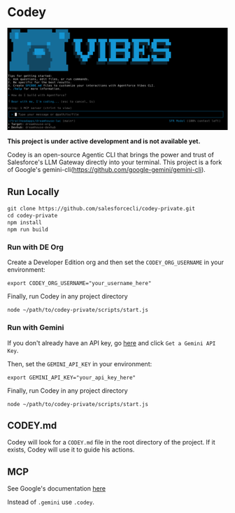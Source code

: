 # Codey

![Codey Screenshot](./docs/assets/codey.png)

**This project is under active development and is not available yet.**

Codey is an open-source Agentic CLI that brings the power and trust of Salesforce's LLM Gateway directly into your terminal. This project is a fork of Google's gemini-cli(https://github.com/google-gemini/gemini-cli).

## Run Locally

```
git clone https://github.com/salesforcecli/codey-private.git
cd codey-private
npm install
npm run build
```

### Run with DE Org

Create a Developer Edition org and then set the `CODEY_ORG_USERNAME` in your environment:

```
export CODEY_ORG_USERNAME="your_username_here"
```

Finally, run Codey in any project directory

```
node ~/path/to/codey-private/scripts/start.js
```

### Run with Gemini

If you don't already have an API key, go [here](https://ai.google.dev/gemini-api/docs) and click `Get a Gemini API Key`.

Then, set the `GEMINI_API_KEY` in your environment:

```
export GEMINI_API_KEY="your_api_key_here"
```

Finally, run Codey in any project directory

```
node ~/path/to/codey-private/scripts/start.js
```

## CODEY.md

Codey will look for a `CODEY.md` file in the root directory of the project. If it exists, Codey will use it to guide his actions.

## MCP

See Google's documentation [here](https://github.com/google-gemini/gemini-cli/blob/main/docs/tools/mcp-server.md)

Instead of `.gemini` use `.codey`.
